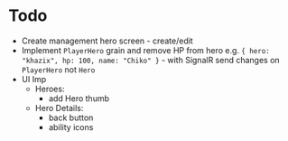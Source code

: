 # Todo

- Create management hero screen - create/edit
- Implement `PlayerHero` grain and remove HP from hero e.g. `{ hero: "khazix", hp: 100, name: "Chiko" }` - with SignalR send changes on `PlayerHero` not `Hero`
- UI Imp
  - Heroes:
    - add Hero thumb
  - Hero Details:
    - back button
    - ability icons